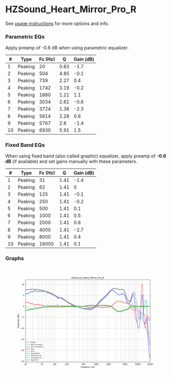 # HZSound_Heart_Mirror_Pro_R
See [usage instructions](https://github.com/jaakkopasanen/AutoEq#usage) for more options and info.

### Parametric EQs
Apply preamp of -0.8 dB when using parametric equalizer.

|   # | Type    |   Fc (Hz) |    Q |   Gain (dB) |
|-----|---------|-----------|------|-------------|
|   1 | Peaking |        20 | 0.83 |        -1.7 |
|   2 | Peaking |       504 | 4.85 |        -0.1 |
|   3 | Peaking |       739 | 2.27 |         0.4 |
|   4 | Peaking |      1742 | 3.19 |        -0.2 |
|   5 | Peaking |      1880 | 1.21 |         1.1 |
|   6 | Peaking |      3034 | 2.61 |        -0.6 |
|   7 | Peaking |      3724 | 1.36 |        -2.3 |
|   8 | Peaking |      5614 | 2.28 |         0.6 |
|   9 | Peaking |      5767 | 2.8  |        -1.4 |
|  10 | Peaking |      6930 | 5.91 |         1.5 |

### Fixed Band EQs
When using fixed band (also called graphic) equalizer, apply preamp of **-0.6 dB** (if available) and set gains manually with these parameters.

|   # | Type    |   Fc (Hz) |    Q |   Gain (dB) |
|-----|---------|-----------|------|-------------|
|   1 | Peaking |        31 | 1.41 |        -1.4 |
|   2 | Peaking |        62 | 1.41 |         0   |
|   3 | Peaking |       125 | 1.41 |        -0.1 |
|   4 | Peaking |       250 | 1.41 |        -0.2 |
|   5 | Peaking |       500 | 1.41 |         0.1 |
|   6 | Peaking |      1000 | 1.41 |         0.5 |
|   7 | Peaking |      2000 | 1.41 |         0.6 |
|   8 | Peaking |      4000 | 1.41 |        -2.7 |
|   9 | Peaking |      8000 | 1.41 |         0.4 |
|  10 | Peaking |     16000 | 1.41 |         0.1 |

### Graphs
![](./HZSound_Heart_Mirror_Pro_R.png)
